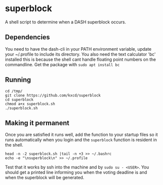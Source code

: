 # superblock
A shell script to determine when a DASH superblock occurs.

## Dependencies

You need to have the dash-cli in your PATH environment variable, update your ~/.profile to include its directory.  You also need the text calculator 'bc' installed this is because the shell cant handle floating point numbers on the commandline.  Get the package with ``sudo apt install bc``

## Running

    cd /tmp/
    git clone https://github.com/kxcd/superblock
    cd superblock
    chmod a+x superblock.sh
    ./superblock.sh


## Making it permanent

Once you are satisfied it runs well, add the function to your startup files so it runs automatically when you login and the ``superblock`` function is resident in the shell.

    head -n -2 superblock.sh |tail -n +3 >> ~/.bashrc
    echo -e "\nsuperblock\n" >> ~/.profile

Test that it works by ssh into the machine and by ``sudo su - <USER>``.  You should get a printed line informing you when the voting deadline is and when the superblock will be generated.
